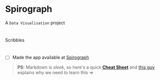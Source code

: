 # Spirograph


A `Data Visualisation` project
#

Scribbles



#
* [ ] Made the app available at [Spirograph](https://spirograph.surge.sh)



> **PS:** Markdown is *sleek,* so here's a quick [**Cheat Sheet**](https://github.com/adam-p/markdown-here/wiki/Markdown-Cheatsheet) and  [this guy](https://www.toptal.com/web/markdown-the-writing-tool-for-software-developers) explains why we need to learn this =>
